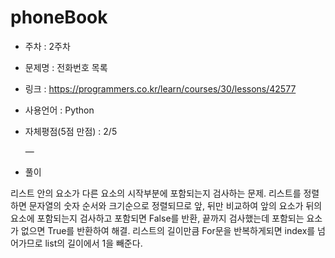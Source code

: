 # phoneBook
* 주차 : 2주차
* 문제명 : 전화번호 목록
* 링크 : https://programmers.co.kr/learn/courses/30/lessons/42577
* 사용언어 : Python
* 자체평점(5점 만점) : 2/5
 
  —

* 풀이

리스트 안의 요소가 다른 요소의 시작부분에 포함되는지 검사하는 문제.
리스트를 정렬하면 문자열의 숫자 순서와 크기순으로 정렬되므로 앞, 뒤만 비교하여 앞의 요소가 뒤의 요소에 포함되는지 검사하고 포함되면 False를 반환, 끝까지 검사했는데 포함되는 요소가 없으면 True를 반환하여 해결.
리스트의 길이만큼 For문을 반복하게되면 index를 넘어가므로  list의 길이에서 1을 빼준다.